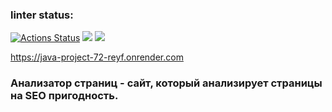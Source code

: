 ###  linter status:
[![Actions Status](https://github.com/0byrif/java-project-72/actions/workflows/hexlet-check.yml/badge.svg)](https://github.com/0byrif/java-project-72/actions)
<a href="https://codeclimate.com/github/0byrif/java-project-72/maintainability"><img src="https://api.codeclimate.com/v1/badges/990b726a582744844ad7/maintainability" /></a>
<a href="https://codeclimate.com/github/0byrif/java-project-72/test_coverage"><img src="https://api.codeclimate.com/v1/badges/990b726a582744844ad7/test_coverage" /></a>

https://java-project-72-reyf.onrender.com

<h3>Анализатор страниц - сайт, который анализирует страницы на SEO пригодность.<h3>
  



